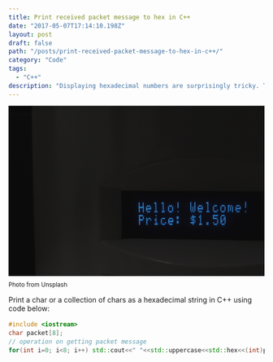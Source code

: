 ```yaml
---
title: Print received packet message to hex in C++
date: "2017-05-07T17:14:10.198Z"
layout: post
draft: false
path: "/posts/print-received-packet-message-to-hex-in-c++/"
category: "Code"
tags:
  - "C++"
description: "Displaying hexadecimal numbers are surprisingly tricky. This is a quick reference on how to display hex numbers."
---
```

![Git branch](./1.jpg)<sub>Photo from Unsplash</sub>

Print a char or a collection of chars as a hexadecimal string in C++ using code below:

```cpp
#include <iostream>
char packet[8];
// operation on getting packet message
for(int i=0; i<8; i++) std::cout<<" "<<std::uppercase<<std::hex<<(int)packet[i];
```